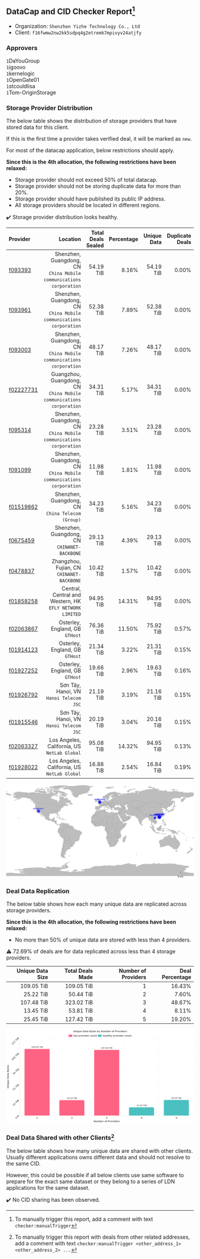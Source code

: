 ## DataCap and CID Checker Report[^1]
 - Organization: `Shenzhen Yizhe Technology Co., Ltd`
 - Client: `f16fwmw2nw2kk5sdpq4g2etremk7mpivyv24atjfy`
### Approvers
`1`DaYouGroup<br/>`1`igoovo<br/>`1`kernelogic<br/>`1`OpenGate01<br/>`1`stcouldlisa<br/>`1`Tom-OriginStorage

### Storage Provider Distribution
The below table shows the distribution of storage providers that have stored data for this client.

If this is the first time a provider takes verified deal, it will be marked as `new`.

For most of the datacap application, below restrictions should apply.

**Since this is the 4th allocation, the following restrictions have been relaxed:**
 - Storage provider should not exceed 50% of total datacap.
 - Storage provider should not be storing duplicate data for more than 20%.
 - Storage provider should have published its public IP address.
 - All storage providers should be located in different regions.

✔️ Storage provider distribution looks healthy.

| Provider                                              |                                                               Location | Total Deals Sealed | Percentage | Unique Data | Duplicate Deals |
| :---------------------------------------------------- | ---------------------------------------------------------------------: | -----------------: | ---------: | ----------: | --------------: |
| [f093393](https://filfox.info/en/address/f093393)     |  Shenzhen, Guangdong, CN<br/>`China Mobile communications corporation` |          54.19 TiB |      8.16% |   54.19 TiB |           0.00% |
| [f093961](https://filfox.info/en/address/f093961)     |  Shenzhen, Guangdong, CN<br/>`China Mobile communications corporation` |          52.38 TiB |      7.89% |   52.38 TiB |           0.00% |
| [f093003](https://filfox.info/en/address/f093003)     |  Shenzhen, Guangdong, CN<br/>`China Mobile communications corporation` |          48.17 TiB |      7.26% |   48.17 TiB |           0.00% |
| [f02227731](https://filfox.info/en/address/f02227731) | Guangzhou, Guangdong, CN<br/>`China Mobile communications corporation` |          34.31 TiB |      5.17% |   34.31 TiB |           0.00% |
| [f095314](https://filfox.info/en/address/f095314)     |  Shenzhen, Guangdong, CN<br/>`China Mobile communications corporation` |          23.28 TiB |      3.51% |   23.28 TiB |           0.00% |
| [f091099](https://filfox.info/en/address/f091099)     |  Shenzhen, Guangdong, CN<br/>`China Mobile communications corporation` |          11.98 TiB |      1.81% |   11.98 TiB |           0.00% |
| [f01519862](https://filfox.info/en/address/f01519862) |                    Shenzhen, Guangdong, CN<br/>`China Telecom (Group)` |          34.23 TiB |      5.16% |   34.23 TiB |           0.00% |
| [f0675459](https://filfox.info/en/address/f0675459)   |                        Shenzhen, Guangdong, CN<br/>`CHINANET-BACKBONE` |          29.13 TiB |      4.39% |   29.13 TiB |           0.00% |
| [f0478837](https://filfox.info/en/address/f0478837)   |                          Zhangzhou, Fujian, CN<br/>`CHINANET-BACKBONE` |          10.42 TiB |      1.57% |   10.42 TiB |           0.00% |
| [f01858258](https://filfox.info/en/address/f01858258) |            Central, Central and Western, HK<br/>`EFLY NETWORK LIMITED` |          94.95 TiB |     14.31% |   94.95 TiB |           0.00% |
| [f02063867](https://filfox.info/en/address/f02063867) |                                     Osterley, England, GB<br/>`GTHost` |          76.36 TiB |     11.50% |   75.92 TiB |           0.57% |
| [f01914123](https://filfox.info/en/address/f01914123) |                                     Osterley, England, GB<br/>`GTHost` |          21.34 TiB |      3.22% |   21.31 TiB |           0.15% |
| [f01927252](https://filfox.info/en/address/f01927252) |                                     Osterley, England, GB<br/>`GTHost` |          19.66 TiB |      2.96% |   19.63 TiB |           0.16% |
| [f01926792](https://filfox.info/en/address/f01926792) |                             Sơn Tây, Hanoi, VN<br/>`Hanoi Telecom JSC` |          21.19 TiB |      3.19% |   21.16 TiB |           0.15% |
| [f01915546](https://filfox.info/en/address/f01915546) |                             Sơn Tây, Hanoi, VN<br/>`Hanoi Telecom JSC` |          20.19 TiB |      3.04% |   20.16 TiB |           0.15% |
| [f02063327](https://filfox.info/en/address/f02063327) |                        Los Angeles, California, US<br/>`NetLab Global` |          95.08 TiB |     14.32% |   94.95 TiB |           0.13% |
| [f01928022](https://filfox.info/en/address/f01928022) |                        Los Angeles, California, US<br/>`NetLab Global` |          16.88 TiB |      2.54% |   16.84 TiB |           0.19% |

<img src="https://raw.githubusercontent.com/data-preservation-programs/filplus-checker-assets/main/filecoin-project/filecoin-plus-large-datasets/issues/1017/1689863621564.png"/>

### Deal Data Replication
The below table shows how each many unique data are replicated across storage providers.


**Since this is the 4th allocation, the following restrictions have been relaxed:**
- No more than 50% of unique data are stored with less than 4 providers.

⚠️ 72.69% of deals are for data replicated across less than 4 storage providers.

| Unique Data Size | Total Deals Made | Number of Providers | Deal Percentage |
| ---------------: | ---------------: | ------------------: | --------------: |
|       109.05 TiB |       109.05 TiB |                   1 |          16.43% |
|        25.22 TiB |        50.44 TiB |                   2 |           7.60% |
|       107.48 TiB |       323.02 TiB |                   3 |          48.67% |
|        13.45 TiB |        53.81 TiB |                   4 |           8.11% |
|        25.45 TiB |       127.42 TiB |                   5 |          19.20% |

<img src="https://raw.githubusercontent.com/data-preservation-programs/filplus-checker-assets/main/filecoin-project/filecoin-plus-large-datasets/issues/1017/1689863622438.png"/>

### Deal Data Shared with other Clients[^3]
The below table shows how many unique data are shared with other clients.
Usually different applications owns different data and should not resolve to the same CID.

However, this could be possible if all below clients use same software to prepare for the exact same dataset or they belong to a series of LDN applications for the same dataset.

✔️ No CID sharing has been observed.

[^1]: To manually trigger this report, add a comment with text `checker:manualTrigger`

[^2]: Deals from those addresses are combined into this report as they are specified with `checker:manualTrigger`

[^3]: To manually trigger this report with deals from other related addresses, add a comment with text `checker:manualTrigger <other_address_1> <other_address_2> ...`
